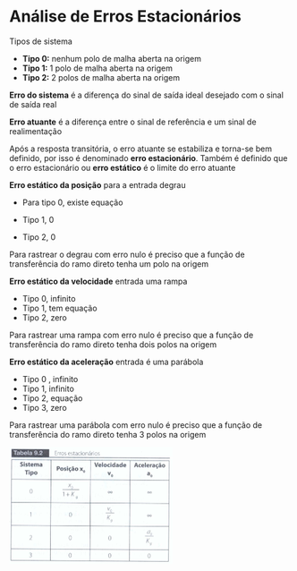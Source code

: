 # Análise de Erros Estacionários

Tipos de sistema

- **Tipo 0:** nenhum polo de malha aberta na origem
- **Tipo 1:** 1 polo de malha aberta na origem
- **Tipo 2:** 2 polos de malha aberta na origem

**Erro do sistema** é a diferença do sinal de saída ideal desejado com o sinal de saída real

**Erro atuante** é a diferença entre o sinal de referência e um sinal de realimentação

Após a resposta transitória, o erro atuante se estabiliza e torna-se bem definido, por isso é denominado **erro estacionário**. Também é definido que o erro estacionário ou **erro estático** é o limite do erro atuante

**Erro estático da posição** para a entrada degrau

- Para tipo 0, existe equação

- Tipo 1, 0

- Tipo 2, 0

Para rastrear o degrau com erro nulo é preciso que a função de transferência do ramo direto tenha um polo na origem

**Erro estático da velocidade** entrada uma rampa

- Tipo 0, infinito
- Tipo 1, tem equação
- Tipo 2, zero

Para rastrear uma rampa com erro nulo é preciso que a função de transferência do ramo direto tenha dois polos na origem

**Erro estático da aceleração** entrada é uma parábola

- Tipo 0 , infinito
- Tipo 1, infinito
- Tipo 2, equação
- Tipo 3, zero

Para rastrear uma parábola com erro nulo é preciso que a função de transferência do ramo direto tenha 3 polos na origem

<img src="../attachments/image-20210403112636731.png" alt="image-20210403112636731" style="zoom:50%;" />